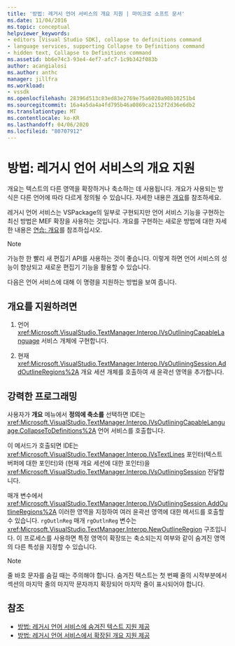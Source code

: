 ```yaml
---
title: '방법: 레거시 언어 서비스의 개요 지원 | 마이크로 소프트 문서'
ms.date: 11/04/2016
ms.topic: conceptual
helpviewer_keywords:
- editors [Visual Studio SDK], collapse to definitions command
- language services, supporting Collapse to Definitions command
- hidden text, Collapse to Definitions command
ms.assetid: bb6e74c3-93e4-4ef7-afc7-1c9b342f083b
author: acangialosi
ms.author: anthc
manager: jillfra
ms.workload:
- vssdk
ms.openlocfilehash: 28396d513c83ed83e2769e75a6020a98b10251b4
ms.sourcegitcommit: 16a4a5da4a4fd795b46a0869ca2152f2d36e6db2
ms.translationtype: MT
ms.contentlocale: ko-KR
ms.lasthandoff: 04/06/2020
ms.locfileid: "80707912"
---
```

# <a name="how-to-support-outlining-in-a-legacy-language-service"></a>방법: 레거시 언어 서비스의 개요 지원
개요는 텍스트의 다른 영역을 확장하거나 축소하는 데 사용됩니다. 개요가 사용되는 방식은 다른 언어에 따라 다르게 정의될 수 있습니다. 자세한 내용은 [개요](../../ide/outlining.md)를 참조하세요.

 레거시 언어 서비스는 VSPackage의 일부로 구현되지만 언어 서비스 기능을 구현하는 최신 방법은 MEF 확장을 사용하는 것입니다. 개요를 구현하는 새로운 방법에 대한 자세한 내용은 [연습: 개요](../../extensibility/walkthrough-outlining.md)를 참조하십시오.

> [!NOTE]
> 가능한 한 빨리 새 편집기 API를 사용하는 것이 좋습니다. 이렇게 하면 언어 서비스의 성능이 향상되고 새로운 편집기 기능을 활용할 수 있습니다.

 다음은 언어 서비스에 대해 이 명령을 지원하는 방법을 보여 줍니다.

## <a name="to-support-outlining"></a>개요를 지원하려면

1. 언어 <xref:Microsoft.VisualStudio.TextManager.Interop.IVsOutliningCapableLanguage> 서비스 개체에 구현합니다.

2. 현재 <xref:Microsoft.VisualStudio.TextManager.Interop.IVsOutliningSession.AddOutlineRegions%2A> 개요 세션 개체를 호출하여 새 윤곽선 영역을 추가합니다.

## <a name="robust-programming"></a>강력한 프로그래밍
 사용자가 **개요** 메뉴에서 **정의에 축소를** 선택하면 IDE는 <xref:Microsoft.VisualStudio.TextManager.Interop.IVsOutliningCapableLanguage.CollapseToDefinitions%2A> 언어 서비스를 호출합니다.

 이 메서드가 호출되면 IDE는 <xref:Microsoft.VisualStudio.TextManager.Interop.IVsTextLines> 포인터(텍스트 버퍼에 대한 포인터)와 (현재 개요 세션에 대한 포인터)을 <xref:Microsoft.VisualStudio.TextManager.Interop.IVsOutliningSession> 전달합니다.

 매개 변수에서 <xref:Microsoft.VisualStudio.TextManager.Interop.IVsOutliningSession.AddOutlineRegions%2A> 이러한 영역을 지정하여 여러 윤곽선 영역에 대한 메서드를 호출할 수 있습니다. `rgOutlnReg` 매개 `rgOutlnReg` 변수는 <xref:Microsoft.VisualStudio.TextManager.Interop.NewOutlineRegion> 구조입니다. 이 프로세스를 사용하면 특정 영역이 확장또는 축소되는지 여부와 같이 숨겨진 영역의 다른 특성을 지정할 수 있습니다.

> [!NOTE]
> 줄 바호 문자를 숨길 때는 주의해야 합니다. 숨겨진 텍스트는 첫 번째 줄의 시작부분에서 섹션의 마지막 줄의 마지막 문자까지 확장되어 마지막 줄이 표시되어야 합니다.

## <a name="see-also"></a>참조
- [방법: 레거시 언어 서비스에 숨겨진 텍스트 지원 제공](../../extensibility/internals/how-to-provide-hidden-text-support-in-a-legacy-language-service.md)
- [방법: 레거시 언어 서비스에서 확장된 개요 지원 제공](../../extensibility/internals/how-to-provide-expanded-outlining-support-in-a-legacy-language-service.md)
